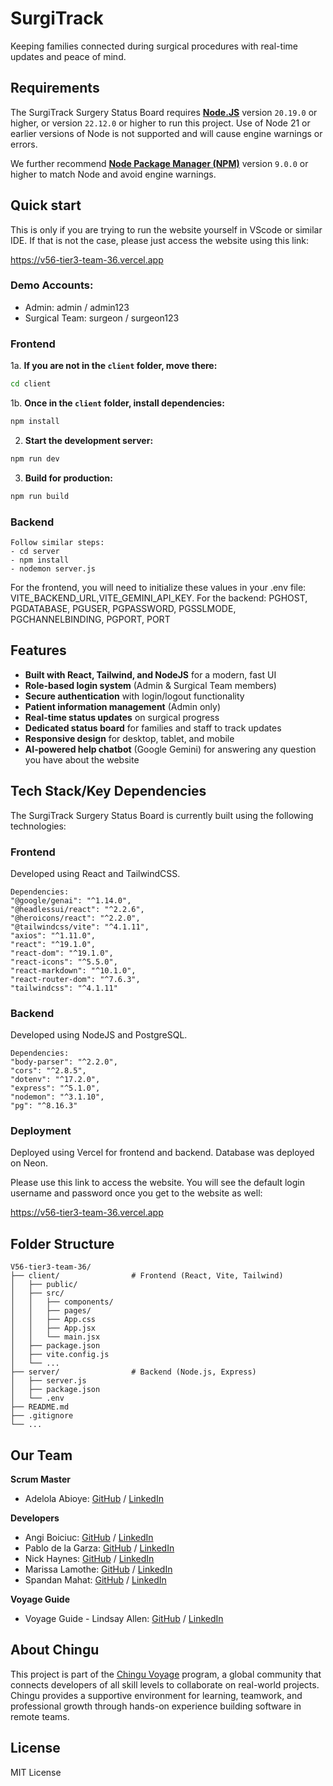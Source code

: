 # SurgiTrack
Keeping families connected during surgical procedures with real-time updates and peace of mind.

## Requirements

The SurgiTrack Surgery Status Board requires [**Node.JS**](https://nodejs.org/) version `20.19.0` or higher, or version `22.12.0` or higher to run this project. Use of Node 21 or earlier versions of Node is not supported and will cause engine warnings or errors.

We further recommend [**Node Package Manager (NPM)**](https://www.npmjs.com/package/npm/) version `9.0.0` or higher to match Node and avoid engine warnings.

## Quick start
This is only if you are trying to run the website yourself in VScode or similar IDE. If that is not the case, please just access the website using this link:

https://v56-tier3-team-36.vercel.app

### Demo Accounts: ###
- Admin: admin / admin123
- Surgical Team: surgeon / surgeon123

### Frontend ###
1a. **If you are not in the `client` folder, move there:**

```bash
cd client
```

1b. **Once in the `client` folder, install dependencies:**

```bash
npm install
```

2. **Start the development server:**

```bash
npm run dev
```

3. **Build for production:**

```bash
npm run build
```
### Backend ###
    Follow similar steps:
    - cd server
    - npm install
    - nodemon server.js

For the frontend, you will need to initialize these values in your .env file: VITE_BACKEND_URL,VITE_GEMINI_API_KEY. For the backend: PGHOST, PGDATABASE, PGUSER, PGPASSWORD, PGSSLMODE, PGCHANNELBINDING, PGPORT, PORT

## Features

- **Built with React, Tailwind, and NodeJS** for a modern, fast UI
- **Role-based login system** (Admin & Surgical Team members)
- **Secure authentication** with login/logout functionality
- **Patient information management** (Admin only)
- **Real-time status updates** on surgical progress
- **Dedicated status board** for families and staff to track updates
- **Responsive design** for desktop, tablet, and mobile
- **AI-powered help chatbot** (Google Gemini) for answering any question you have about the website

## Tech Stack/Key Dependencies

The SurgiTrack Surgery Status Board is currently built using the following technologies:

### Frontend ###
Developed using React and TailwindCSS.
    
    Dependencies:
    "@google/genai": "^1.14.0",
    "@headlessui/react": "^2.2.6",
    "@heroicons/react": "^2.2.0",
    "@tailwindcss/vite": "^4.1.11",
    "axios": "^1.11.0",
    "react": "^19.1.0",
    "react-dom": "^19.1.0",
    "react-icons": "^5.5.0",
    "react-markdown": "^10.1.0",
    "react-router-dom": "^7.6.3",
    "tailwindcss": "^4.1.11"

### Backend ###
Developed using NodeJS and PostgreSQL.

    Dependencies:
    "body-parser": "^2.2.0",
    "cors": "^2.8.5",
    "dotenv": "^17.2.0",
    "express": "^5.1.0",
    "nodemon": "^3.1.10",
    "pg": "^8.16.3"

### Deployment ###
Deployed using Vercel for frontend and backend.
Database was deployed on Neon.

Please use this link to access the website. You will see the default login username and password once you get to the website as well:

https://v56-tier3-team-36.vercel.app
## Folder Structure

```
V56-tier3-team-36/
├── client/                # Frontend (React, Vite, Tailwind)
│   ├── public/
│   ├── src/
│   │   ├── components/
│   │   ├── pages/
│   │   ├── App.css
│   │   ├── App.jsx
│   │   └── main.jsx
│   ├── package.json
│   ├── vite.config.js
│   └── ...
├── server/                # Backend (Node.js, Express)
│   ├── server.js
│   ├── package.json
│   └── .env
├── README.md
├── .gitignore
└── ...
```

## Our Team

**Scrum Master**
- Adelola Abioye: [GitHub](https://github.com/Adel-abio) / [LinkedIn](https://linkedin.com/in/adelola-abioye/)

**Developers**
- Angi Boiciuc: [GitHub](https://github.com/codebyangi) / [LinkedIn](https://www.linkedin.com/in/angi-boiciuc)
- Pablo de la Garza: [GitHub](https://github.com/pdv88) / [LinkedIn](https://www.linkedin.com/in/pablo-de-la-garza/)
- Nick Haynes: [GitHub](https://github.com/nickhaynes) / [LinkedIn](https://www.linkedin.com/in/nickhaynes/)
- Marissa Lamothe: [GitHub](https://github.com/msrissaxox) / [LinkedIn](https://www.linkedin.com/in/marissalamothe/)
- Spandan Mahat: [GitHub](https://github.com/spandanmahat00) / [LinkedIn](https://www.linkedin.com/in/spandan-mahat-078662266)

**Voyage Guide**
- Voyage Guide - Lindsay Allen: [GitHub](https://github.com/lkallen) / [LinkedIn](https://www.linkedin.com/in/lindsay-allen-54b46937/)


## About Chingu

This project is part of the [Chingu Voyage](https://www.chingu.io/) program, a global community that connects developers of all skill levels to collaborate on real-world projects. Chingu provides a supportive environment for learning, teamwork, and professional growth through hands-on experience building software in remote teams.

## License

MIT License
